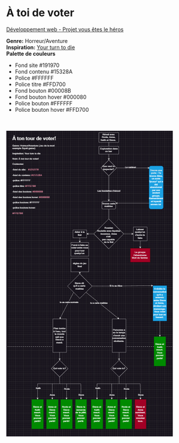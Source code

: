 # À toi de voter
[Développement web - Projet vous êtes le héros](https://smnarnold.com/projets/vous-etes-le-heros)

**Genre:** Horreur/Aventure <br/>
**Inspiration:** [Your turn to die](https://vgperson.com/games/yourturntodie/) <br/>
**Palette de couleurs**

- Fond site #191970 
- Fond contenu #15328A
- Police #FFFFFF
- Police titre #FFD700
- Fond bouton #00008B
- Fond bouton hover #000080
- Police bouton #FFFFFF
- Police bouton hover #FFD700

<br/><br/>
![schema](sing_khalytia_PS1_582-324MO/assets/images/schema.png)
